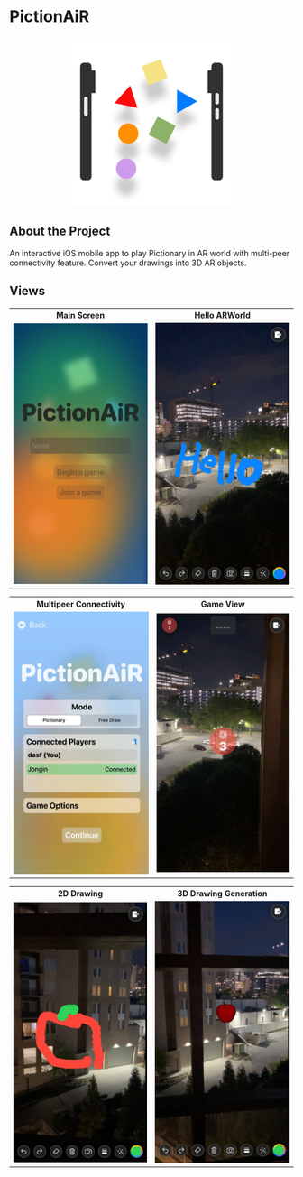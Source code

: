 # PictionAiR

<p align="center"><img src="piction-air/assets/logo.png" width="300" ></p>

## About the Project

An interactive iOS mobile app to play Pictionary in AR world with multi-peer connectivity feature. Convert your drawings into 3D AR objects.

## Views

<div align="center">
<table>
  <tr>
    <th>Main Screen</th>
    <th>Hello ARWorld</th>
  </tr>
  <tr>
    <td><img src="piction-air/assets/main_screen.jpg" width="250"></td>
    <td><img src="piction-air/assets/hello.PNG" width="250"></td>
  </tr>
</table>
<table>
  <tr>
    <th>Multipeer Connectivity</th>
    <th>Game View</th>
  </tr>
  <tr>
    <td><img src="piction-air/assets/multi_peer.jpg" width="250"></td>
    <td><img src="piction-air/assets/in_game.jpg" width="250"></td>
  </tr>
</table>
<table>
  <tr>
    <th>2D Drawing</th>
    <th>3D Drawing Generation</th>
  </tr>
  <tr>
    <td><img src="piction-air/assets/apple_2D.PNG" width="250"></td>
    <td><img src="piction-air/assets/apple_3D.jpg" width="250"></td>
  </tr>
</table>
</div>
